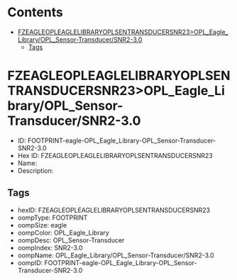 



Contents
========

* [FZEAGLEOPLEAGLELIBRARYOPLSENTRANSDUCERSNR23>OPL_Eagle_Library/OPL_Sensor-Transducer/SNR2-3.0](#fzeagleopleaglelibraryoplsentransducersnr23opl_eagle_libraryopl_sensor-transducersnr2-30)
	* [Tags](#tags)

# FZEAGLEOPLEAGLELIBRARYOPLSENTRANSDUCERSNR23>OPL_Eagle_Library/OPL_Sensor-Transducer/SNR2-3.0

- ID: FOOTPRINT-eagle-OPL_Eagle_Library-OPL_Sensor-Transducer-SNR2-3.0
- Hex ID: FZEAGLEOPLEAGLELIBRARYOPLSENTRANSDUCERSNR23
- Name: 
- Description: 

## Tags

- hexID: FZEAGLEOPLEAGLELIBRARYOPLSENTRANSDUCERSNR23
- oompType: FOOTPRINT
- oompSize: eagle
- oompColor: OPL_Eagle_Library
- oompDesc: OPL_Sensor-Transducer
- oompIndex: SNR2-3.0
- oompName: OPL_Eagle_Library/OPL_Sensor-Transducer/SNR2-3.0
- oompID: FOOTPRINT-eagle-OPL_Eagle_Library-OPL_Sensor-Transducer-SNR2-3.0
